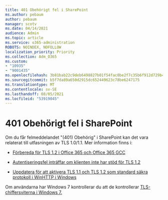 ```yaml
---
title: 401 Obehörigt fel i SharePoint
ms.author: pebaum
author: pebaum
manager: scotv
ms.date: 04/14/2021
audience: Admin
ms.topic: article
ms.service: o365-administration
ROBOTS: NOINDEX, NOFOLLOW
localization_priority: Priority
ms.collection: Adm_O365
ms.custom:
- "10935"
- "9001435"
ms.openlocfilehash: 3b81bab22c9deb6498827b01f54fac0be2f7c35b6f912d729b44ddc4f45598cd
ms.sourcegitcommit: b5f7da89a650d2915dc652449623c78be6247175
ms.translationtype: MT
ms.contentlocale: sv-SE
ms.lasthandoff: 08/05/2021
ms.locfileid: "53919045"
---
```

# <a name="401-unauthorized-error-in-sharepoint"></a>401 Obehörigt fel i SharePoint

Om du får felmeddelandet "(401) Obehörig" i SharePoint kan det vara relaterat till utfasningen av TLS 1.0/1.1. Mer information finns i:

- [Förbereda för TLS 1.2 i Office 365 och Office 365 GCC](/microsoft-365/compliance/prepare-tls-1.2-in-office-365)

- [Autentiseringsfel inträffar om klienten inte har stöd för TLS 1.2](/sharepoint/troubleshoot/administration/authentication-errors-tls12-support)

- [Uppdatera för att aktivera TLS 1.1 och TLS 1.2 som standard säkra protokoll i WinHTTP i Windows](https://support.microsoft.com/topic/update-to-enable-tls-1-1-and-tls-1-2-as-default-secure-protocols-in-winhttp-in-windows-c4bd73d2-31d7-761e-0178-11268bb10392)

Om användarna har Windows 7 kontrollerar du att de kontrollerar [TLS-chiffersviterna i Windows 7.](/windows/win32/secauthn/tls-cipher-suites-in-windows-7)